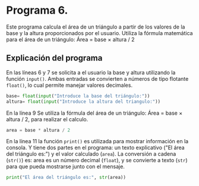 # Programa 6. 
Este programa calcula el área de un triángulo a partir de los valores de la base y la altura proporcionados por el usuario. 
Utiliza la fórmula matemática para el área de un triángulo: Área = base × altura / 2

## Explicación del programa 
En las líneas 6 y 7 se solicita a el usuario la base y altura utilizando la función `input()`.
Ambas entradas se convierten a números de tipo flotante `float()`, lo cual permite manejar valores decimales.
```python
base= float(input("Introduce la base del triángulo:"))
altura= float(input("Introduce la altura del triangulo:"))
```

En la línea 9 Se utiliza la fórmula del área de un triángulo:  Área = base × altura / 2, para realizar el calculo.                                                    
```python
area = base * altura / 2
```

En la línea 11 la función `print()` es utilizada para mostrar información en la consola. Y tiene dos partes en el programa: un texto explicativo ("El área del triángulo es:") y el valor calculado (`area`). La conversión a cadena (`str()`) es: area es un número decimal (`float`), y se convierte a texto (`str`) para que pueda mostrarse junto con el mensaje.
```python
print("El área del triángulo es:", str(area))
```
